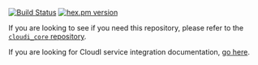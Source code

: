 [![Build Status](https://secure.travis-ci.org/CloudI/cloudi_service_api_requests.png?branch=master)](http://travis-ci.org/CloudI/cloudi_service_api_requests)
[![hex.pm version](https://img.shields.io/hexpm/v/cloudi_service_api_requests.svg)](https://hex.pm/packages/cloudi_service_api_requests)

If you are looking to see if you need this repository, please refer to the [`cloudi_core` repository](https://github.com/CloudI/cloudi_core#about).

If you are looking for CloudI service integration documentation, [go here](https://github.com/CloudI/CloudI#integration).

